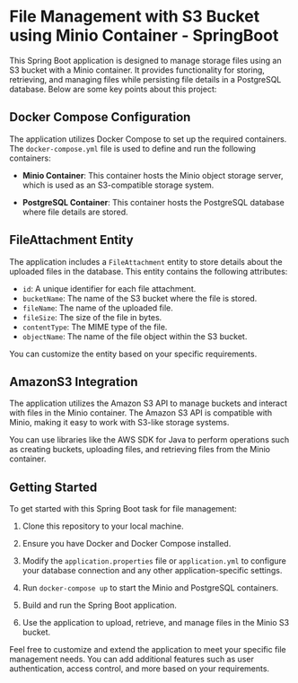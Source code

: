 # File Management with S3 Bucket using Minio Container - SpringBoot

This Spring Boot application is designed to manage storage files using an S3 bucket with a Minio container. It provides functionality for storing, retrieving, and managing files while persisting file details in a PostgreSQL database. Below are some key points about this project:

## Docker Compose Configuration

The application utilizes Docker Compose to set up the required containers. The `docker-compose.yml` file is used to define and run the following containers:

- **Minio Container**: This container hosts the Minio object storage server, which is used as an S3-compatible storage system.

- **PostgreSQL Container**: This container hosts the PostgreSQL database where file details are stored.

## FileAttachment Entity

The application includes a `FileAttachment` entity to store details about the uploaded files in the database. This entity contains the following attributes:

- `id`: A unique identifier for each file attachment.
- `bucketName`: The name of the S3 bucket where the file is stored.
- `fileName`: The name of the uploaded file.
- `fileSize`: The size of the file in bytes.
- `contentType`: The MIME type of the file.
- `objectName`: The name of the file object within the S3 bucket.

You can customize the entity based on your specific requirements.

## AmazonS3 Integration

The application utilizes the Amazon S3 API to manage buckets and interact with files in the Minio container. The Amazon S3 API is compatible with Minio, making it easy to work with S3-like storage systems.

You can use libraries like the AWS SDK for Java to perform operations such as creating buckets, uploading files, and retrieving files from the Minio container.

## Getting Started

To get started with this Spring Boot task for file management:

1. Clone this repository to your local machine.

2. Ensure you have Docker and Docker Compose installed.

3. Modify the `application.properties` file or `application.yml` to configure your database connection and any other application-specific settings.

4. Run `docker-compose up` to start the Minio and PostgreSQL containers.

5. Build and run the Spring Boot application.

6. Use the application to upload, retrieve, and manage files in the Minio S3 bucket.

Feel free to customize and extend the application to meet your specific file management needs. You can add additional features such as user authentication, access control, and more based on your requirements.
